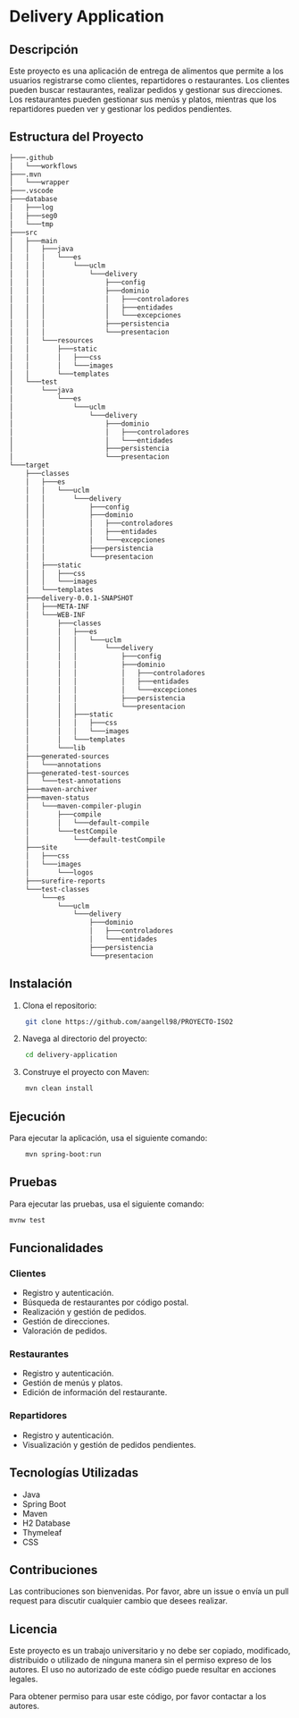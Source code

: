 # Delivery Application

## Descripción

Este proyecto es una aplicación de entrega de alimentos que permite a los usuarios registrarse como clientes, repartidores o restaurantes. Los clientes pueden buscar restaurantes, realizar pedidos y gestionar sus direcciones. Los restaurantes pueden gestionar sus menús y platos, mientras que los repartidores pueden ver y gestionar los pedidos pendientes.

## Estructura del Proyecto
```sh
├───.github
│   └───workflows
├───.mvn
│   └───wrapper
├───.vscode
├───database
│   ├───log
│   ├───seg0
│   └───tmp
├───src
│   ├───main
│   │   ├───java
│   │   │   └───es
│   │   │       └───uclm
│   │   │           └───delivery
│   │   │               ├───config
│   │   │               ├───dominio
│   │   │               │   ├───controladores
│   │   │               │   ├───entidades
│   │   │               │   └───excepciones
│   │   │               ├───persistencia
│   │   │               └───presentacion
│   │   └───resources
│   │       ├───static
│   │       │   ├───css
│   │       │   └───images
│   │       └───templates
│   └───test
│       └───java
│           └───es
│               └───uclm
│                   └───delivery
│                       ├───dominio
│                       │   ├───controladores
│                       │   └───entidades
│                       ├───persistencia
│                       └───presentacion
└───target
    ├───classes
    │   ├───es
    │   │   └───uclm
    │   │       └───delivery
    │   │           ├───config
    │   │           ├───dominio
    │   │           │   ├───controladores
    │   │           │   ├───entidades
    │   │           │   └───excepciones
    │   │           ├───persistencia
    │   │           └───presentacion
    │   ├───static
    │   │   ├───css
    │   │   └───images
    │   └───templates
    ├───delivery-0.0.1-SNAPSHOT
    │   ├───META-INF
    │   └───WEB-INF
    │       ├───classes
    │       │   ├───es
    │       │   │   └───uclm
    │       │   │       └───delivery
    │       │   │           ├───config
    │       │   │           ├───dominio
    │       │   │           │   ├───controladores
    │       │   │           │   ├───entidades
    │       │   │           │   └───excepciones
    │       │   │           ├───persistencia
    │       │   │           └───presentacion
    │       │   ├───static
    │       │   │   ├───css
    │       │   │   └───images
    │       │   └───templates
    │       └───lib
    ├───generated-sources
    │   └───annotations
    ├───generated-test-sources
    │   └───test-annotations
    ├───maven-archiver
    ├───maven-status
    │   └───maven-compiler-plugin
    │       ├───compile
    │       │   └───default-compile
    │       └───testCompile
    │           └───default-testCompile
    ├───site
    │   ├───css
    │   └───images
    │       └───logos
    ├───surefire-reports
    └───test-classes
        └───es
            └───uclm
                └───delivery
                    ├───dominio
                    │   ├───controladores
                    │   └───entidades
                    ├───persistencia
                    └───presentacion
```
## Instalación

1. Clona el repositorio:
```sh
    git clone https://github.com/aangell98/PROYECTO-ISO2
```

2. Navega al directorio del proyecto:
```sh
    cd delivery-application
```

3. Construye el proyecto con Maven:
```sh
    mvn clean install
```

## Ejecución

Para ejecutar la aplicación, usa el siguiente comando:
```sh
    mvn spring-boot:run
```

## Pruebas

Para ejecutar las pruebas, usa el siguiente comando:
```sh
mvnw test
```
## Funcionalidades

### Clientes

- Registro y autenticación.
- Búsqueda de restaurantes por código postal.
- Realización y gestión de pedidos.
- Gestión de direcciones.
- Valoración de pedidos.

### Restaurantes

- Registro y autenticación.
- Gestión de menús y platos.
- Edición de información del restaurante.

### Repartidores

- Registro y autenticación.
- Visualización y gestión de pedidos pendientes.

## Tecnologías Utilizadas

- Java
- Spring Boot
- Maven
- H2 Database
- Thymeleaf
- CSS

## Contribuciones

Las contribuciones son bienvenidas. Por favor, abre un issue o envía un pull request para discutir cualquier cambio que desees realizar.

## Licencia

Este proyecto es un trabajo universitario y no debe ser copiado, modificado, distribuido o utilizado de ninguna manera sin el permiso expreso de los autores. El uso no autorizado de este código puede resultar en acciones legales.

Para obtener permiso para usar este código, por favor contactar a los autores.